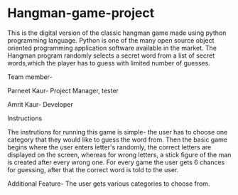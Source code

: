 # Hangman-game-project
This is the digital version of the classic hangman game made using python programming language.
Python is one of the many open source object oriented programming application software available in the market.
The Hangman program randomly selects a secret word from a list of secret words,which the player has to guess with limited number of guesses.

Team member-

Parneet Kaur- Project Manager, tester

Amrit Kaur- Developer

Instructions

The instrutions for running this game is simple- the user has to choose one category that they would like to guess the word from. Then the basic game begins where the user enters letter's randomly, the correct letters are displayed on the screen, whereas for wrong letters, a stick figure of the man is created after every wrong one.
For every game the user gets 6 chances for guessing, after that the correct word is told to the user.

Additional Feature-
The user gets various categories to choose from.
